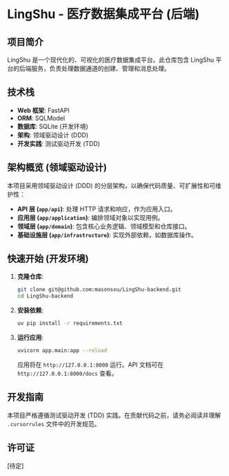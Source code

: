 # LingShu - 医疗数据集成平台 (后端)

## 项目简介

LingShu 是一个现代化的、可视化的医疗数据集成平台。此仓库包含 LingShu 平台的后端服务，负责处理数据通道的创建、管理和消息处理。

## 技术栈

*   **Web 框架**: FastAPI
*   **ORM**: SQLModel
*   **数据库**: SQLite (开发环境)
*   **架构**: 领域驱动设计 (DDD)
*   **开发实践**: 测试驱动开发 (TDD)

## 架构概览 (领域驱动设计)

本项目采用领域驱动设计 (DDD) 的分层架构，以确保代码质量、可扩展性和可维护性：

*   **API 层 (`app/api`)**: 处理 HTTP 请求和响应，作为应用入口。
*   **应用层 (`app/application`)**: 编排领域对象以实现用例。
*   **领域层 (`app/domain`)**: 包含核心业务逻辑、领域模型和仓库接口。
*   **基础设施层 (`app/infrastructure`)**: 实现外部依赖，如数据库操作。

## 快速开始 (开发环境)

1.  **克隆仓库**:
    ```bash
    git clone git@github.com:masonsxu/LingShu-backend.git
    cd LingShu-backend
    ```
2.  **安装依赖**:
    ```bash
    uv pip install -r requirements.txt
    ```
3.  **运行应用**:
    ```bash
    uvicorn app.main:app --reload
    ```
    应用将在 `http://127.0.0.1:8000` 运行。API 文档可在 `http://127.0.0.1:8000/docs` 查看。

## 开发指南

本项目严格遵循测试驱动开发 (TDD) 实践。在贡献代码之前，请务必阅读并理解 `.cursorrules` 文件中的开发规范。

## 许可证

[待定]
